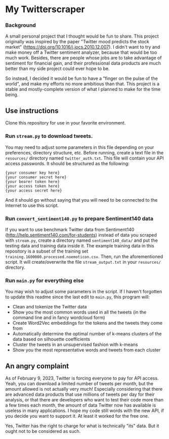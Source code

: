 # My Twitterscraper

### Background

A small personal project that I thought would be fun to share. This project originally was inspired by the paper "Twitter mood predicts the stock market" (https://doi.org/10.1016/j.jocs.2010.12.007). I didn't want to try and make money off a Twitter sentiment analyzer, because that would be too much work. Besides, there are people whose jobs are to take advantage of sentiment for financial gain, and their professional data products are much better than my side project could ever hope to be.

So instead, I decided it would be fun to have a "finger on the pulse of the world", and make my efforts no more ambitious than that. This project is a stable and mostly-complete version of what I planned to make for the time being.

## Use instructions

Clone this repository for use in your favorite environment.

### Run `stream.py` to download tweets.

You may need to adjust some parameters in this file depending on your preferences, directory structure, etc. Before running, create a text file in the `resources/` directory named `twitter_auth.txt`. This file will contain your API access passwords. It should be structured as the following:

```
{your consumer key here}
{your consumer secret here}
{your bearer token here}
{your access token here}
{your access secret here}
```

And it should go without saying that you will need to be connected to the Internet to use this script.

### Run `convert_sentiment140.py` to prepare Sentiment140 data

If you want to use benchmark Twitter data from Sentiment140 (http://help.sentiment140.com/for-students) instead of data you scraped with `stream.py`, create a directory named `sentiment140_data/` and put the testing data and training data inside it. The example training data in this repository is a subset of the training set `training.1600000.processed.noemoticon.csv`. Then, run the aforementioned script. It will create/overwrite the file `stream_output.txt` in your `resources/` directory.

### Run `main.py` for everything else

You may wish to adjust some parameters in the script. If I haven't forgotten to update this readme since the last edit to `main.py`, this program will:

* Clean and tokenize the Twitter data
* Show you the most common words used in all the tweets (in the command line and in fancy wordcloud form)
* Create Word2Vec embeddings for the tokens and the tweets they come from
* Automatically determine the optimal number of k-means clusters of the data based on silhouette coefficients 
* Cluster the tweets in an unsupervised fashion with k-means
* Show you the most representative words and tweets from each cluster

## An angry complaint

As of February 9, 2023, Twitter is forcing everyone to pay for API access. Yeah, you can download a limited number of tweets per month, but the amount allowed is not actually very much! Especially considering that there are advanced data products that use millions of tweets per day for their analysis, or that there are developers who want to test their code more than a few times each month, the amount of data Twitter now has available is useless in many applications. I hope my code still words with the new API, if you decide you want to support it. At least it worked for the free one.

Yes, Twitter has the right to charge for what is technically "its" data. But it ought not to be considered as such.
